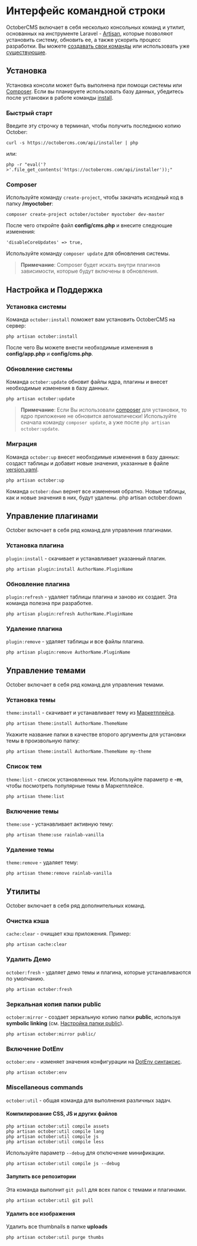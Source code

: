 # Интерфейс командной строки

OctoberCMS включает в себя несколько консольных команд и утилит, основанных на инструменте Laravel - [Artisan](http://laravel.com/docs/artisan), которые позволяют установить систему, обновить ее, а также ускорить процесс разработки. Вы можете [создавать свои команды](../console/development.md) или использовать уже [существующие](../console/scaffolding.md).

<a name="console-install" class="anchor"></a>
## Установка

Установка консоли может быть выполнена при помощи системы или [Composer](http://getcomposer.org/). Если вы планируете использовать базу данных, убедитесь после установки в работе команды [install](#console-install-command).

<a name="console-install-quick" class="anchor"></a>
### Быстрый старт

Введите эту строчку в терминал, чтобы получить последнюю копию October:

    curl -s https://octobercms.com/api/installer | php

или:

    php -r "eval('?>'.file_get_contents('https://octobercms.com/api/installer'));"

<a name="console-install-composer" class="anchor"></a>
### Composer

Используйте команду `create-project`, чтобы закачать исходный код в папку **/myoctober**:

    composer create-project october/october myoctober dev-master

После чего откройте файл **config/cms.php** и внесите следующие изменения:

    'disableCoreUpdates' => true,

Используйте команду `composer update` для обновления системы.

> **Примечание**: Composer будет искать внутри плагинов зависимости, которые будут включены в обновления.

<a name="maintenance-commands" class="anchor"></a>
## Настройка и Поддержка

<a name="console-install-command" class="anchor"></a>
### Установка системы

Команда `october:install` поможет вам установить OctoberCMS на сервер:

    php artisan october:install

После чего Вы можете внести необходимые изменения в **config/app.php** и **config/cms.php**.

<a name="console-update-command" class="anchor"></a>
### Обновление системы

Команда `october:update` обновит файлы ядра, плагины и внесет необходимые изменения в базу данных.

    php artisan october:update

> **Примечание**: Если Вы использовали [composer](#console-install-composer) для установки, то ядро приложение не обновится автоматически! Используйте сначала команду `composer update`, а уже после `php artisan october:update`.

<a name="console-up-command" class="anchor"></a>
### Миграция

Команда `october:up` внесет необходимые изменения в базу данных: создаст таблицы и добавит новые значения, указанные в файле [version.yaml](../plugin/updates.md).

    php artisan october:up

Команда `october:down` вернет все изменения обратно. Новые таблицы, как и новые значения в них, будут удалены.
    php artisan october:down

<a name="plugin-commands" class="anchor"></a>
## Управление плагинами

October включает в себя ряд команд для управления плагинами.

<a name="plugin-install-command" class="anchor"></a>
### Установка плагина

`plugin:install` - скачивает и устанавливает указанный плагин.

    php artisan plugin:install AuthorName.PluginName

<a name="plugin-refresh-command" class="anchor"></a>
### Обновление плагина

`plugin:refresh` - удаляет таблицы плагина и заново их создает. Эта команда полезна при разработке.

    php artisan plugin:refresh AuthorName.PluginName

<a name="plugin-remove-command" class="anchor"></a>
### Удаление плагина

`plugin:remove` - удаляет таблицы и все файлы плагина.

    php artisan plugin:remove AuthorName.PluginName

<a name="theme-commands" class="anchor"></a>
## Управление темами

October включает в себя ряд команд для управления темами.

<a name="theme-install-command" class="anchor"></a>
### Установка темы

`theme:install` - скачивает и устанавливает тему из [Маркетплейса](https://octobercms.com/themes/).

    php artisan theme:install AuthorName.ThemeName

Укажите название папки в качестве второго аргументы для установки темы в произвольную папку:

    php artisan theme:install AuthorName.ThemeName my-theme

<a name="theme-list-command" class="anchor"></a>
### Список тем

`theme:list` - список установленных тем. Используйте параметр e **-m**, чтобы посмотреть популярные темы в Маркетплейсе.

    php artisan theme:list

<a name="theme-use-command" class="anchor"></a>
### Включение темы

`theme:use` - устанавливает активную тему:

    php artisan theme:use rainlab-vanilla

<a name="theme-remove-command" class="anchor"></a>
### Удаление темы

`theme:remove` - удаляет тему:

    php artisan theme:remove rainlab-vanilla

<a name="utility-commands" class="anchor"></a>
## Утилиты

October включает в себя ряд дополнительных команд.

<a name="cache-clear-command" class="anchor"></a>
### Очистка кэша

`cache:clear` - очищает кэш приложения. Пример:

    php artisan cache:clear

<a name="october-fresh-command" class="anchor"></a>
### Удалить Демо

`october:fresh` - удаляет демо темы и плагина, которые устанавливаются по умолчанию.

    php artisan october:fresh

<a name="cache-clear-command" class="anchor"></a>
### Зеркальная копия папки public

`october:mirror` - создает зеркальную копию папки **public**, используя **symbolic linking** (см. [Настройка папки public](../setup/configuration.md#public-folder)).

    php artisan october:mirror public/

<a name="october-env-command" class="anchor"></a>
### Включение DotEnv

`october:env` - изменяет значения конфигурации на [DotEnv синтаксис](../setup/configuration.md#environment-config-extended).

    php artisan october:env

<a name="october-util-command" class="anchor"></a>
### Miscellaneous commands

`october:util` - общая команда для выполнения различных задач.

#### Компилирование CSS, JS и других файлов

    php artisan october:util compile assets
    php artisan october:util compile lang
    php artisan october:util compile js
    php artisan october:util compile less

Используйте параметр `--debug` для отключение минификации.

    php artisan october:util compile js --debug

#### Запулить все репозитории

Эта команда выполнит `git pull` для всех папок с темами и плагинами.

    php artisan october:util git pull

#### Удалить все изображения

Удалить все thumbnails в папке **uploads**

    php artisan october:util purge thumbs
